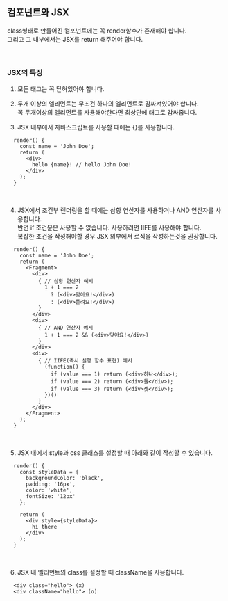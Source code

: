 ## 컴포넌트와 JSX

class형태로 만들어진 컴포넌트에는 꼭 render함수가 존재해야 합니다. <br>
그리고 그 내부에서는 JSX를 return 해주어야 합니다.

<br>

### JSX의 특징

1. 모든 태그는 꼭 닫혀있어야 합니다.

2. 두개 이상의 엘리먼트는 무조건 하나의 엘리먼트로 감싸져있어야 합니다. <br> 꼭 두개이상의 엘리먼트를 사용해야한다면 최상단에 <Fragment> 태그로 감싸줍니다.

3. JSX 내부에서 자바스크립트를 사용할 때에는 {}를 사용합니다. 

``` 
  render() {
    const name = 'John Doe';
    return (
      <div>
        hello {name}! // hello John Doe!
      </div>
    );
  }   
``` 

<br>

4. JSX에서 조건부 렌더링을 할 때에는 삼항 연산자를 사용하거나 AND 연산자를 사용합니다. <br> 
반면 if 조건문은 사용할 수 없습니다. 사용하려면 IIFE를 사용해야 합니다. <br> 
복잡한 조건을 작성해야할 경우 JSX 외부에서 로직을 작성하는것을 권장합니다.

```
  render() {
    const name = 'John Doe';
    return (
      <Fragment>
        <div>
          { // 삼항 연산자 예시
            1 + 1 === 2
              ? (<div>맞아요!</div>)
              : (<div>틀려요!</div>)
          }
        </div>
        <div>
          { // AND 연산자 예시
            1 + 1 === 2 && (<div>맞아요!</div>)
          }
        </div>
        <div>
          { // IIFE(즉시 실행 함수 표현) 예시
            (function() {
              if (value === 1) return (<div>하나</div>);
              if (value === 2) return (<div>둘</div>);
              if (value === 3) return (<div>셋</div>);
            })()
          }
        </div>
      </Fragment>
    );
  }    
```

<br>

5. JSX 내에서 style과 css 클래스를 설정할 때 아래와 같이 작성할 수 있습니다.

```
  render() {
    const styleData = {
      backgroundColor: 'black',
      padding: '16px',
      color: 'white',
      fontSize: '12px'
    };

    return (
      <div style={styleData}>
        hi there
      </div>
    );
  }
```

<br>

6. JSX 내 엘리먼트의 class를 설정할 때 className을 사용합니다.

```
  <div class="hello"> (x)
  <div className="hello"> (o)
```